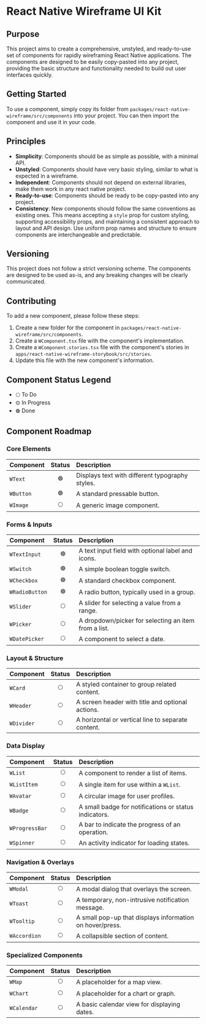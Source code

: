 # React Native Wireframe UI Kit

## Purpose

This project aims to create a comprehensive, unstyled, and ready-to-use set of components for rapidly wireframing React Native applications. The components are designed to be easily copy-pasted into any project, providing the basic structure and functionality needed to build out user interfaces quickly.

## Getting Started

To use a component, simply copy its folder from `packages/react-native-wireframe/src/components` into your project. You can then import the component and use it in your code.

## Principles

- **Simplicity**: Components should be as simple as possible, with a minimal API.
- **Unstyled**: Components should have very basic styling, similar to what is expected in a wireframe.
- **Independent**: Components should not depend on external libraries, make them work in any react native project.
- **Ready-to-use**: Components should be ready to be copy-pasted into any project.
- **Consistency**: New components should follow the same conventions as existing ones. This means accepting a `style` prop for custom styling, supporting accessibility props, and maintaining a consistent approach to layout and API design. Use uniform prop names and structure to ensure components are interchangeable and predictable.

## Versioning

This project does not follow a strict versioning scheme. The components are designed to be used as-is, and any breaking changes will be clearly communicated.

## Contributing

To add a new component, please follow these steps:

1.  Create a new folder for the component in `packages/react-native-wireframe/src/components`.
2.  Create a `WComponent.tsx` file with the component's implementation.
3.  Create a `WComponent.stories.tsx` file with the component's stories in `apps/react-native-wireframe-storybook/src/stories`.
4.  Update this file with the new component's information.

## Component Status Legend

- `⚪️` To Do
- `🟡` In Progress
- `🟢` Done

## Component Roadmap

### Core Elements

| Component | Status | Description                                     |
| :-------- | :----: | :---------------------------------------------- |
| `WText`   |  `🟢`  | Displays text with different typography styles. |
| `WButton` |  `🟢`  | A standard pressable button.                    |
| `WImage`  | `⚪️`  | A generic image component.                      |

### Forms & Inputs

| Component      | Status | Description                                          |
| :------------- | :----: | :--------------------------------------------------- |
| `WTextInput`   |  `🟢`  | A text input field with optional label and icons.    |
| `WSwitch`      |  `🟢`  | A simple boolean toggle switch.                      |
| `WCheckbox`    |  `🟢`  | A standard checkbox component.                       |
| `WRadioButton` |  `🟢`  | A radio button, typically used in a group.           |
| `WSlider`      | `⚪️`  | A slider for selecting a value from a range.         |
| `WPicker`      | `⚪️`  | A dropdown/picker for selecting an item from a list. |
| `WDatePicker`  | `⚪️`  | A component to select a date.                        |

### Layout & Structure

| Component  | Status | Description                                        |
| :--------- | :----: | :------------------------------------------------- |
| `WCard`    | `⚪️`  | A styled container to group related content.       |
| `WHeader`  | `⚪️`  | A screen header with title and optional actions.   |
| `WDivider` | `⚪️`  | A horizontal or vertical line to separate content. |

### Data Display

| Component      | Status | Description                                           |
| :------------- | :----: | :---------------------------------------------------- |
| `WList`        | `⚪️`  | A component to render a list of items.                |
| `WListItem`    | `⚪️`  | A single item for use within a `WList`.               |
| `WAvatar`      | `⚪️`  | A circular image for user profiles.                   |
| `WBadge`       | `⚪️`  | A small badge for notifications or status indicators. |
| `WProgressBar` | `⚪️`  | A bar to indicate the progress of an operation.       |
| `WSpinner`     | `⚪️`  | An activity indicator for loading states.             |

### Navigation & Overlays

| Component    | Status | Description                                              |
| :----------- | :----: | :------------------------------------------------------- |
| `WModal`     | `⚪️`  | A modal dialog that overlays the screen.                 |
| `WToast`     | `⚪️`  | A temporary, non-intrusive notification message.         |
| `WTooltip`   | `⚪️`  | A small pop-up that displays information on hover/press. |
| `WAccordion` | `⚪️`  | A collapsible section of content.                        |

### Specialized Components

| Component   | Status | Description                                 |
| :---------- | :----: | :------------------------------------------ |
| `WMap`      | `⚪️`  | A placeholder for a map view.               |
| `WChart`    | `⚪️`  | A placeholder for a chart or graph.         |
| `WCalendar` | `⚪️`  | A basic calendar view for displaying dates. |
